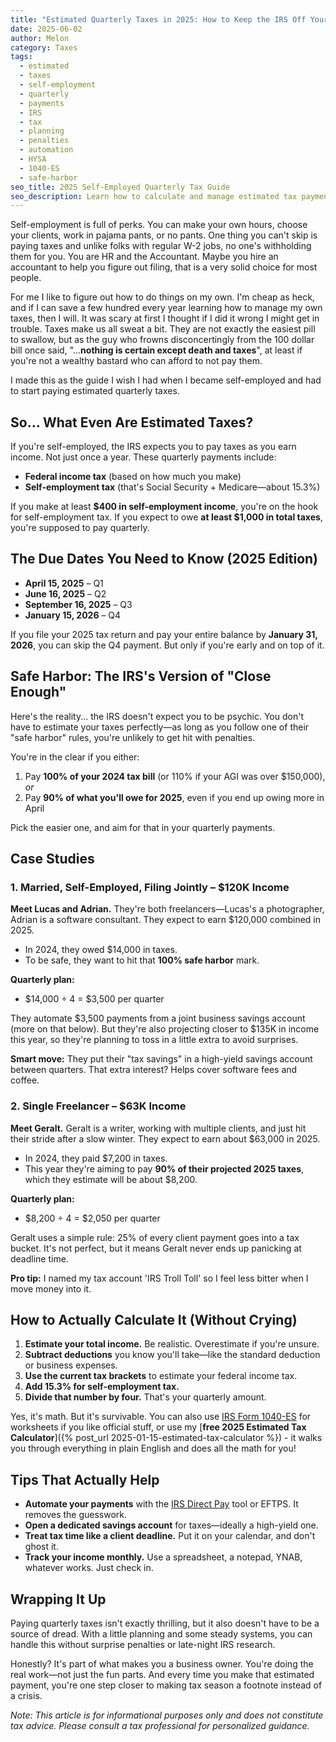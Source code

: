 ```yaml
---
title: "Estimated Quarterly Taxes in 2025: How to Keep the IRS Off Your Back Without Losing Your Mind"
date: 2025-06-02
author: Melon
category: Taxes
tags:
  - estimated
  - taxes
  - self-employment
  - quarterly
  - payments
  - IRS
  - tax
  - planning
  - penalties
  - automation
  - HYSA
  - 1040-ES
  - safe-harbor
seo_title: 2025 Self-Employed Quarterly Tax Guide
seo_description: Learn how to calculate and manage estimated tax payments in 2025 if you're self-employed. Includes safe harbor rules, penalty avoidance, case studies, and practical strategies.
---
```


Self-employment is full of perks. You can make your own hours, choose your clients, work in pajama pants, or no pants. One thing you can't skip is paying taxes and unlike folks with regular W-2 jobs, no one's withholding them for you. You are HR and the Accountant. Maybe you hire an accountant to help you figure out filing, that is a very solid choice for most people.

For me I like to figure out how to do things on my own. I'm cheap as heck, and if I can save a few hundred every year learning how to manage my own taxes, then I will. It was scary at first I thought if I did it wrong I might get in trouble. Taxes make us all sweat a bit. They are not exactly the easiest pill to swallow, but as the guy who frowns disconcertingly from the 100 dollar bill once said, "...**nothing is certain except death and taxes**", at least if you're not a wealthy bastard who can afford to not pay them.

I made this as the guide I wish I had when I became self-employed and had to start paying estimated quarterly taxes.


## So… What Even Are Estimated Taxes?

If you're self-employed, the IRS expects you to pay taxes as you earn income. Not just once a year. These quarterly payments include:

- **Federal income tax** (based on how much you make)
- **Self-employment tax** (that's Social Security + Medicare—about 15.3%)

If you make at least **$400 in self-employment income**, you're on the hook for self-employment tax. If you expect to owe **at least $1,000 in total taxes**, you're supposed to pay quarterly.


## The Due Dates You Need to Know (2025 Edition)

- **April 15, 2025** – Q1
- **June 16, 2025** – Q2
- **September 16, 2025** – Q3
- **January 15, 2026** – Q4
    
If you file your 2025 tax return and pay your entire balance by **January 31, 2026**, you can skip the Q4 payment. But only if you're early and on top of it.


## Safe Harbor: The IRS's Version of "Close Enough"

Here's the reality... the IRS doesn't expect you to be psychic. You don't have to estimate your taxes perfectly—as long as you follow one of their "safe harbor" rules, you're unlikely to get hit with penalties.

You're in the clear if you either:

1. Pay **100% of your 2024 tax bill** (or 110% if your AGI was over $150,000), _or_
2. Pay **90% of what you'll owe for 2025**, even if you end up owing more in April

Pick the easier one, and aim for that in your quarterly payments.


## Case Studies

### 1. Married, Self-Employed, Filing Jointly – $120K Income

**Meet Lucas and Adrian.** They're both freelancers—Lucas's a photographer, Adrian is a software consultant. They expect to earn $120,000 combined in 2025.

- In 2024, they owed $14,000 in taxes.
- To be safe, they want to hit that **100% safe harbor** mark.

**Quarterly plan:**

- $14,000 ÷ 4 = $3,500 per quarter
    

They automate $3,500 payments from a joint business savings account (more on that below). But they're also projecting closer to $135K in income this year, so they're planning to toss in a little extra to avoid surprises.

**Smart move:** They put their "tax savings" in a high-yield savings account between quarters. That extra interest? Helps cover software fees and coffee.


### 2. Single Freelancer – $63K Income

**Meet Geralt.** Geralt is a writer, working with multiple clients, and just hit their stride after a slow winter. They expect to earn about $63,000 in 2025.

- In 2024, they paid $7,200 in taxes.
- This year they're aiming to pay **90% of their projected 2025 taxes**, which they estimate will be about $8,200.
    

**Quarterly plan:**

- $8,200 ÷ 4 = $2,050 per quarter
    

Geralt uses a simple rule: 25% of every client payment goes into a tax bucket. It's not perfect, but it means Geralt never ends up panicking at deadline time.

**Pro tip:** I named my tax account 'IRS Troll Toll' so I feel less bitter when I move money into it.


## How to Actually Calculate It (Without Crying)

1. **Estimate your total income.** Be realistic. Overestimate if you're unsure.
2. **Subtract deductions** you know you'll take—like the standard deduction or business expenses.
3. **Use the current tax brackets** to estimate your federal income tax.
4. **Add 15.3% for self-employment tax.**
5. **Divide that number by four.** That's your quarterly amount.

Yes, it's math. But it's survivable. You can also use [IRS Form 1040-ES](https://www.irs.gov/forms-pubs/about-form-1040-es) for worksheets if you like official stuff, or use my [**free 2025 Estimated Tax Calculator**]({% post_url 2025-01-15-estimated-tax-calculator %}) - it walks you through everything in plain English and does all the math for you!


## Tips That Actually Help

- **Automate your payments** with the [IRS Direct Pay](https://www.irs.gov/payments) tool or EFTPS. It removes the guesswork.
- **Open a dedicated savings account** for taxes—ideally a high-yield one.
- **Treat tax time like a client deadline.** Put it on your calendar, and don't ghost it.
- **Track your income monthly.** Use a spreadsheet, a notepad, YNAB, whatever works. Just check in.


## Wrapping It Up

Paying quarterly taxes isn't exactly thrilling, but it also doesn't have to be a source of dread. With a little planning and some steady systems, you can handle this without surprise penalties or late-night IRS research.

Honestly? It's part of what makes you a business owner. You're doing the real work—not just the fun parts. And every time you make that estimated payment, you're one step closer to making tax season a footnote instead of a crisis.

_Note: This article is for informational purposes only and does not constitute tax advice. Please consult a tax professional for personalized guidance._